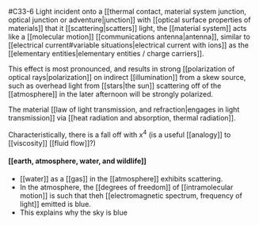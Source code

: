 #C33-6
Light incident onto a [[thermal contact, material system junction, optical junction or adventure|junction]] with [[optical surface properties of materials]] that it [[scattering|scatters]] light, the [[material system]] acts like a [[molecular motion]] [[communications antenna|antenna]], similar to [[electrical current#variable situations|electrical current with ions]] as the [[elementary entities|elementary entities / charge carriers]].

This effect is most pronounced, and results in strong [[polarization of optical rays|polarization]] on indirect [[illumination]] from a skew source, such as overhead light from [[stars|the sun]] scattering off of the [[atmosphere]] in the later afternoon will be strongly polarized.

The material [[law of light transmission, and refraction|engages in light transmission]] via [[heat radiation and absorption, thermal radiation]].

Characteristically, there is a fall off with $x^4$ (is a useful [[analogy]] to [[viscosity]] [[fluid flow]]?)

#### [[earth, atmosphere, water, and wildlife]]
- [[water]] as a [[gas]] in the [[atmosphere]] exhibits scattering.
- In the atmosphere, the [[degrees of freedom]] of [[intramolecular motion]] is such that theh [[electromagnetic spectrum, frequency of light]] emitted is blue.
- This explains why the sky is blue